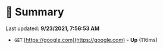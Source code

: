 # 📖 Summary
Last updated: **9/23/2021, 7:56:53 AM**

- `GET` [https://google.com](https://google.com) - **Up** (116ms)
